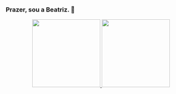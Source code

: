 ### Prazer, sou a Beatriz. 👋

<!--
**beatrizfreddi/beatrizfreddi** is a ✨ _special_ ✨ repository because its `README.md` (this file) appears on your GitHub profile.

Here are some ideas to get you started:

- 🔭 Product Owner de Chatbots estudando programação 🌱 

-->

<div align="center">
  <a href="https://github.com/beatrizfreddi">
  <img height="180em" src="https://github-readme-stats.vercel.app/api?username=beatrizfreddi&show_icons=true&theme=dark&include_all_commits=true&count_private=true"/>
  <img height="180em" src="https://github-readme-stats.vercel.app/api/top-langs/?username=beatrizfreddi&layout=compact&langs_count=7&theme=dark"/>
</div>
